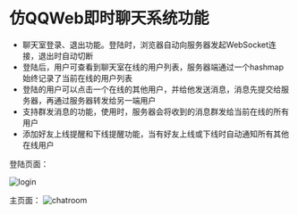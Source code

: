# 仿QQWeb即时聊天系统功能

- 聊天室登录、退出功能。登陆时，浏览器自动向服务器发起WebSocket连接，退出时自动切断
- 登陆后，用户可查看到聊天室在线的用户列表，服务器端通过一个hashmap始终记录了当前在线的用户列表
- 登陆的用户可以点击一个在线的其他用户，并给他发送消息，消息先提交给服务器，再通过服务器转发给另一端用户
- 支持群发消息的功能，使用时，服务器会将收到的消息群发给当前在线的所有用户
- 添加好友上线提醒和下线提醒功能，当有好友上线或下线时自动通知所有其他在线用户

登陆页面：

![login](https://github.com/SorrySaury/WebChat/blob/master/images/login.png)

主页面：
![chatroom](https://github.com/SorrySaury/WebChat/blob/master/images/%E7%A7%81%E8%81%8A%E7%BE%A4%E8%81%8A.png)

